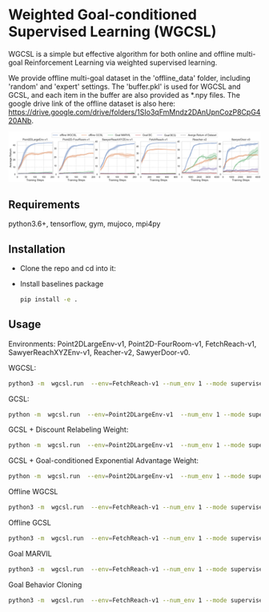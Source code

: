 # Weighted Goal-conditioned Supervised Learning (WGCSL)
WGCSL is a simple but effective algorithm for both online and offline multi-goal Reinforcement Learning via weighted supervised learning. 

We provide offline multi-goal dataset in the 'offline_data' folder, including 'random' and 'expert' settings. The 'buffer.pkl' is used for WGCSL and GCSL, and each item in the buffer are also provided as *.npy files. The google drive link of the offline dataset is also here: https://drive.google.com/drive/folders/1SIo3qFmMndz2DAnUpnCozP8CpG420ANb.

<div style="text-align: center;">
<img src="pics/offline_random.png" >
</div>


## Requirements
python3.6+, tensorflow, gym, mujoco, mpi4py

## Installation
- Clone the repo and cd into it:

- Install baselines package
    ```bash
    pip install -e .
    ```


## Usage
Environments: Point2DLargeEnv-v1, Point2D-FourRoom-v1, FetchReach-v1, SawyerReachXYZEnv-v1, Reacher-v2, SawyerDoor-v0.

WGCSL: 
```bash
python3 -m  wgcsl.run  --env=FetchReach-v1 --num_env 1 --mode supervised --log_path ~/${path_name} --su_method gamma_exp_adv_clip10 
```

GCSL:
```bash
python -m  wgcsl.run  --env=Point2DLargeEnv-v1  --num_env 1 --mode supervised
```

GCSL + Discount Relabeling Weight:
```bash
python -m  wgcsl.run  --env=Point2DLargeEnv-v1  --num_env 1 --mode supervised --su_method gamma
```

GCSL + Goal-conditioned Exponential Advantage Weight:
```bash
python -m  wgcsl.run  --env=Point2DLargeEnv-v1  --num_env 1 --mode supervised --su_method exp_adv
```

Offline WGCSL
```bash
python3 -m  wgcsl.run  --env=FetchReach-v1 --num_env 1 --mode supervised  --random_init 0 --load_path ./offline_data/random/FetchReach-v1/ --load_buffer --su_method gamma_exp_adv_clip10
```

Offline GCSL
```bash
python3 -m  wgcsl.run  --env=FetchReach-v1 --num_env 1 --mode supervised  --random_init 0 --load_path ./offline_data/random/FetchReach-v1/ --load_buffer
```

Goal MARVIL
```bash
python3 -m  wgcsl.run  --env=FetchReach-v1 --num_env 1 --mode supervised  --random_init 0 --load_path ./offline_data/random/FetchReach-v1/ --load_buffer  --su_method exp_adv  --no_relabel True 
```

Goal Behavior Cloning
```bash
python3 -m  wgcsl.run  --env=FetchReach-v1 --num_env 1 --mode supervised  --random_init 0 --load_path ./offline_data/random/FetchReach-v1/ --load_buffer   --no_relabel True 
```